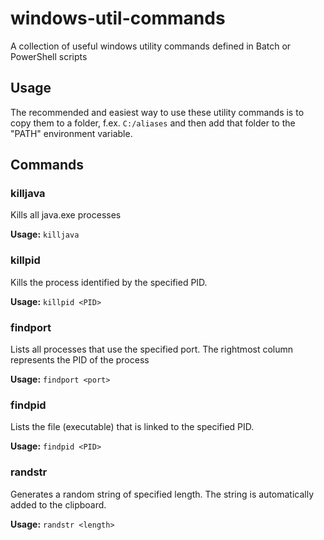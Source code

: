 # windows-util-commands
A collection of useful windows utility commands defined in Batch or PowerShell scripts

## Usage

The recommended and easiest way to use these utility commands is to copy them to a folder, f.ex. `C:/aliases` and then add that folder to the "PATH" environment variable.

## Commands

### killjava
Kills all java.exe processes

**Usage:** `killjava`

### killpid

Kills the process identified by the specified PID.

**Usage:** `killpid <PID>`

### findport
Lists all processes that use the specified port. The rightmost column represents the PID of the process

**Usage:** `findport <port>`

### findpid

Lists the file (executable) that is linked to the specified PID.

**Usage:** `findpid <PID>`

### randstr

Generates a random string of specified length. The string is automatically added to the clipboard.

**Usage:** `randstr <length>`